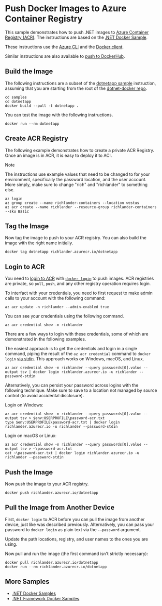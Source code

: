 # Push Docker Images to Azure Container Registry

This sample demonstrates how to push .NET images to [Azure Container Registry (ACR)](https://docs.microsoft.com/azure/container-registry/container-registry-get-started-portal). The instructions are based on the [.NET Docker Sample](README.md).

These instructions use the [Azure CLI](https://docs.microsoft.com/cli/azure/install-azure-cli) and the [Docker client](https://www.docker.com/products/docker).

Similar instructions are also available to [push to DockerHub](push-image-to-dockerhub.md).

## Build the Image

The following instructions are a subset of the [dotnetapp sample](dotnetapp/README.md) instruction, assuming that you are starting from the root of the [dotnet-docker repo](https://github.com/dotnet/dotnet-docker).

```console
cd samples
cd dotnetapp
docker build --pull -t dotnetapp .
```

You can test the image with the following instructions.

```console
docker run --rm dotnetapp
```

## Create ACR Registry

The following example demonstrates how to create a private ACR Registry. Once an image is in ACR, it is easy to deploy it to ACI.

> [!NOTE]
> The instructions use example values that need to be changed to for your environment, specifically the password location, and the user account. More simply, make sure to change "rich" and "richlander" to something else.

```console
az login
az group create --name richlander-containers --location westus
az acr create --name richlander --resource-group richlander-containers --sku Basic
```

## Tag the Image

Now tag the image to push to your ACR registry. You can also build the image with the right name initially.

```console
docker tag dotnetapp richlander.azurecr.io/dotnetapp
```

## Login to ACR

You need to [login to ACR](https://docs.microsoft.com/azure/container-registry/container-registry-get-started-portal#log-in-to-acr) with [`docker login`](https://docs.docker.com/engine/reference/commandline/login/) to push images. ACR registries are private, so `pull`, `push`, and any other registry operation requires login.

To interfact with your credentials, you need to first request to make admin calls to your account with the following command:

```console
az acr update -n richlander --admin-enabled true
```

You can see your credentials using the following command.

```console
az acr credential show -n richlander
```

There are a few ways to login with these credentials, some of which are demonstrated in the following examples.

The easiest approach is to get the credentials and login in a single command, piping the result of the `az acr credential` command to `docker login` [via stdin](https://github.com/docker/cli/pull/218). This approach works on Windows, macOS, and Linux.

```console
az acr credential show -n richlander --query passwords[0].value --output tsv | docker login richlander.azurecr.io -u richlander --password-stdin
```

Alternatively, you can persist your password across logins with the following technique. Make sure to save to a location not managed by source control (to avoid accidental disclosure).

Login on Windows:

```console
az acr credential show -n richlander --query passwords[0].value --output tsv > $env:USERPROFILE\password-acr.txt
type $env:USERPROFILE\password-acr.txt | docker login richlander.azurecr.io -u richlander --password-stdin
```

Login on macOS or Linux:

```console
az acr credential show -n richlander --query passwords[0].value --output tsv > ~\password-acr.txt
cat ~\password-acr.txt | docker login richlander.azurecr.io -u richlander --password-stdin
```

## Push the Image

Now push the image to your ACR registry.

```console
docker push richlander.azurecr.io/dotnetapp
```

## Pull the Image from Another Device

First, `docker login` to ACR before you can pull the image from another device, just like was described previously. Alternatively, you can pass your password to `docker login` as plain text via the `--password` argument.

Update the path locations, registry, and user names to the ones you are using.

Now pull and run the image (the first command isn't strictly necessary):

```console
docker pull richlander.azurecr.io/dotnetapp
docker run --rm richlander.azurecr.io/dotnetapp
```

## More Samples

* [.NET Docker Samples](../README.md)
* [.NET Framework Docker Samples](https://github.com/microsoft/dotnet-framework-docker-samples/)
